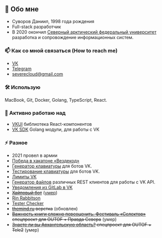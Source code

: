 
<!--
Стащил стиль ридми у FlyInk13
-->

## 👋 Обо мне

- Суворов Даниил, 1998 года рождения
- Full-stack разработчик
- В 2020 окончил [Северный арктический федеральный университет](https://narfu.ru/)
разработка и сопровождение информационных систем.

### 📫 Как со мной связаться (How to reach me)

- [VK](https://vk.me/suv)
- [Telegram](https://t.me/severecloud)
- severecloud@gmail.com

### 🛠 Использую

MacBook, Git, Docker, Golang, TypeScript, React.

### 🔭 Активно работаю над

- [VKUI](https://github.com/VKCOM/VKUI) библиотека React-компонентов
- [VK SDK](https://github.com/SevereCloud/vksdk) Golang модули, для работы с VK

### ⚡ Разное

- 2021 провел в армии
- [Победа в хакатоне «Вездекод»](https://vk.com/wall-147415323_6861#:~:text=%D0%90%D0%BC%D0%B8%D0%BD%D0%B0%D0%B7%D0%B8%D0%BD)
- [Генератор клавиатуры](https://severecloud.github.io/vk-keyboard/) для ботов VK.
- [Тестирование клавиатуры](https://vk.com/public174472256) для ботов VK.
- [Лимиты VK](https://vk.com/app7573302_117253521)
- [Генератор файлов](https://github.com/SevereCloud/vk-api-sandbox/releases) различных REST клиентов для работы с VK API.
- [Уведомления из GitLab в VK](https://vk.com/gitlab_bot)
- ~~[Хайповый бот](https://vk.com/club185135602)~~ ([умер](https://tjournal.ru/internet/114930-kak-minimum-polovina-druzey-bot-vo-vkontakte-pokazyvaet-kto-iz-polzovateley-avtorizovalsya-na-pornhub))
- [Rin Rabbitson](https://vk.com/bug_bot)
- [Tester Checker](https://vk.com/test4k)
- ~~[themind.ru](https://themind.ru/) верстка~~ (обновлен)
- ~~[Важность книги сложно переоценить. Фестиваль «Селектор»](http://outof.ru/news/?ELEMENT_ID=1242) спецпроект для OUTOF + Правда Севера~~ (умер)
- ~~[Знаете ли вы Архангельскую область?](http://outof.ru/news/?ELEMENT_ID=1242) спецпроект для OUTOF + Tele2~~ (умер)
